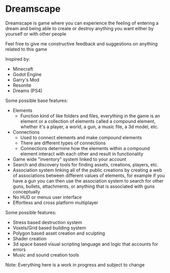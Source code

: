 # Dreamscape
Dreamscape is game where you can experience the feeling of entering a dream and being able to create or destroy anything you want either by yourself or with other people

Feel free to give me constructive feedback and suggestions on anything related to this game

Inspired by: 
  - Minecraft
  - Godot Engine
  - Garry's Mod
  - Resonite
  - Dreams (PS4)

Some possible base features:
  - Elements
    - Function kind of like folders and files, everything in the game is an element or a collection of elements called a compound element, whether it's a player, a world, a gun, a music file, a 3d model, etc.
  - Connections
    - Used to connect elements and make compound elements
    - There are different types of connections
    - Connections determine how the elements within a compound element interact with each other and result in functionality 
  - Game wide "inventory" system linked to your account
  - Search and discovery tools for finding assets, creations, players, etc.
  - Association system linking all of the public creations by creating a web of associations between different values of elements, for example if you have a gun you can then use the association system to search for other guns, bullets, attachments, or anything that is associated with guns conceptually
  - No HUD or menus user interface
  - Effortless and cross platform multiplayer

Some possible features:
  - Stress based destruction system
  - Voxels/Grid based building system
  - Polygon based asset creation and sculpting
  - Shader creation
  - 3d space based visual scripting language and logic that accounts for errors
  - Music and sound creation tools

Note: Everything here is a work in progress and subject to change
